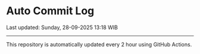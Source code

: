 # Auto Commit Log

Last updated: Sunday, 28-09-2025 13:18 WIB

---

This repository is automatically updated every 2 hour using GitHub Actions.
